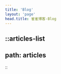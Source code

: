 ```yaml
---
title: 'Blog'
layout: 'page'
head.title: 雀雀博客-Blog
---
```


::articles-list
---
path: articles
---
::
